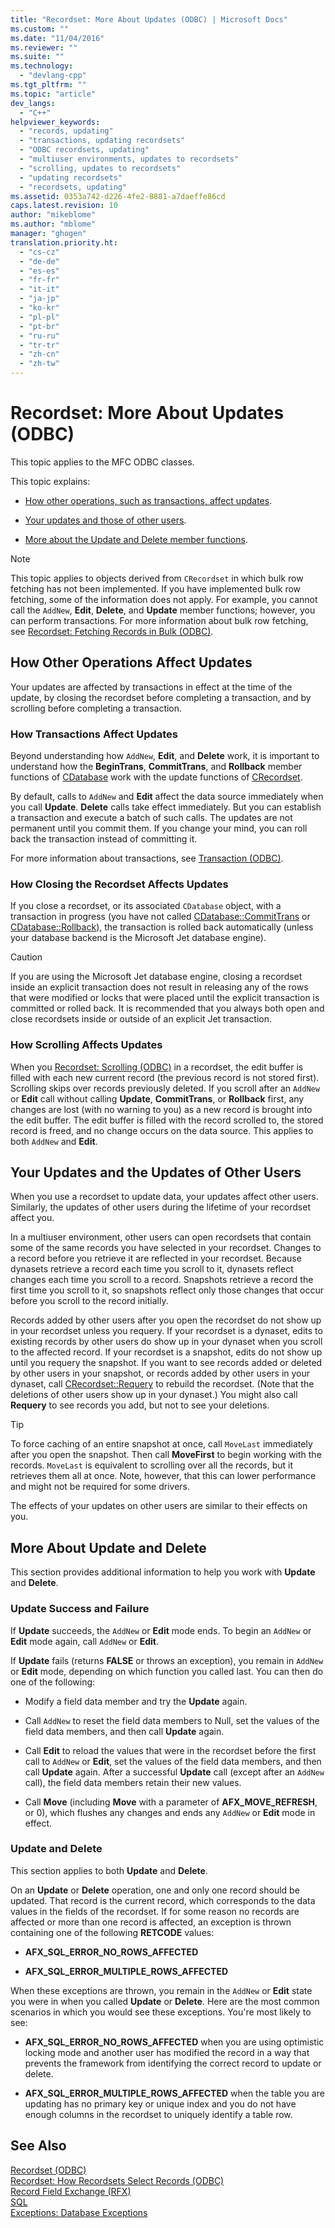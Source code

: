 ```yaml
---
title: "Recordset: More About Updates (ODBC) | Microsoft Docs"
ms.custom: ""
ms.date: "11/04/2016"
ms.reviewer: ""
ms.suite: ""
ms.technology: 
  - "devlang-cpp"
ms.tgt_pltfrm: ""
ms.topic: "article"
dev_langs: 
  - "C++"
helpviewer_keywords: 
  - "records, updating"
  - "transactions, updating recordsets"
  - "ODBC recordsets, updating"
  - "multiuser environments, updates to recordsets"
  - "scrolling, updates to recordsets"
  - "updating recordsets"
  - "recordsets, updating"
ms.assetid: 0353a742-d226-4fe2-8881-a7daeffe86cd
caps.latest.revision: 10
author: "mikeblome"
ms.author: "mblome"
manager: "ghogen"
translation.priority.ht: 
  - "cs-cz"
  - "de-de"
  - "es-es"
  - "fr-fr"
  - "it-it"
  - "ja-jp"
  - "ko-kr"
  - "pl-pl"
  - "pt-br"
  - "ru-ru"
  - "tr-tr"
  - "zh-cn"
  - "zh-tw"
---
```

# Recordset: More About Updates (ODBC)
This topic applies to the MFC ODBC classes.  
  
 This topic explains:  
  
-   [How other operations, such as transactions, affect updates](#_core_how_transactions_affect_updates).  
  
-   [Your updates and those of other users](#_core_your_updates_and_the_updates_of_other_users).  
  
-   [More about the Update and Delete member functions](#_core_more_about_update_and_delete).  
  
> [!NOTE]
>  This topic applies to objects derived from `CRecordset` in which bulk row fetching has not been implemented. If you have implemented bulk row fetching, some of the information does not apply. For example, you cannot call the `AddNew`, **Edit**, **Delete**, and **Update** member functions; however, you can perform transactions. For more information about bulk row fetching, see [Recordset: Fetching Records in Bulk (ODBC)](../../data/odbc/recordset-fetching-records-in-bulk-odbc.md).  
  
##  <a name="_core_how_other_operations_affect_updates"></a> How Other Operations Affect Updates  
 Your updates are affected by transactions in effect at the time of the update, by closing the recordset before completing a transaction, and by scrolling before completing a transaction.  
  
###  <a name="_core_how_transactions_affect_updates"></a> How Transactions Affect Updates  
 Beyond understanding how `AddNew`, **Edit**, and **Delete** work, it is important to understand how the **BeginTrans**, **CommitTrans**, and **Rollback** member functions of [CDatabase](../../mfc/reference/cdatabase-class.md) work with the update functions of [CRecordset](../../mfc/reference/crecordset-class.md).  
  
 By default, calls to `AddNew` and **Edit** affect the data source immediately when you call **Update**. **Delete** calls take effect immediately. But you can establish a transaction and execute a batch of such calls. The updates are not permanent until you commit them. If you change your mind, you can roll back the transaction instead of committing it.  
  
 For more information about transactions, see [Transaction (ODBC)](../../data/odbc/transaction-odbc.md).  
  
###  <a name="_core_how_closing_the_recordset_affects_updates"></a> How Closing the Recordset Affects Updates  
 If you close a recordset, or its associated `CDatabase` object, with a transaction in progress (you have not called [CDatabase::CommitTrans](../../mfc/reference/cdatabase-class.md#cdatabase__committrans) or [CDatabase::Rollback](../../mfc/reference/cdatabase-class.md#cdatabase__rollback)), the transaction is rolled back automatically (unless your database backend is the Microsoft Jet database engine).  
  
> [!CAUTION]
>  If you are using the Microsoft Jet database engine, closing a recordset inside an explicit transaction does not result in releasing any of the rows that were modified or locks that were placed until the explicit transaction is committed or rolled back. It is recommended that you always both open and close recordsets inside or outside of an explicit Jet transaction.  
  
###  <a name="_core_how_scrolling_affects_updates"></a> How Scrolling Affects Updates  
 When you [Recordset: Scrolling (ODBC)](../../data/odbc/recordset-scrolling-odbc.md) in a recordset, the edit buffer is filled with each new current record (the previous record is not stored first). Scrolling skips over records previously deleted. If you scroll after an `AddNew` or **Edit** call without calling **Update**, **CommitTrans**, or **Rollback** first, any changes are lost (with no warning to you) as a new record is brought into the edit buffer. The edit buffer is filled with the record scrolled to, the stored record is freed, and no change occurs on the data source. This applies to both `AddNew` and **Edit**.  
  
##  <a name="_core_your_updates_and_the_updates_of_other_users"></a> Your Updates and the Updates of Other Users  
 When you use a recordset to update data, your updates affect other users. Similarly, the updates of other users during the lifetime of your recordset affect you.  
  
 In a multiuser environment, other users can open recordsets that contain some of the same records you have selected in your recordset. Changes to a record before you retrieve it are reflected in your recordset. Because dynasets retrieve a record each time you scroll to it, dynasets reflect changes each time you scroll to a record. Snapshots retrieve a record the first time you scroll to it, so snapshots reflect only those changes that occur before you scroll to the record initially.  
  
 Records added by other users after you open the recordset do not show up in your recordset unless you requery. If your recordset is a dynaset, edits to existing records by other users do show up in your dynaset when you scroll to the affected record. If your recordset is a snapshot, edits do not show up until you requery the snapshot. If you want to see records added or deleted by other users in your snapshot, or records added by other users in your dynaset, call [CRecordset::Requery](../../mfc/reference/crecordset-class.md#crecordset__requery) to rebuild the recordset. (Note that the deletions of other users show up in your dynaset.) You might also call **Requery** to see records you add, but not to see your deletions.  
  
> [!TIP]
>  To force caching of an entire snapshot at once, call `MoveLast` immediately after you open the snapshot. Then call **MoveFirst** to begin working with the records. `MoveLast` is equivalent to scrolling over all the records, but it retrieves them all at once. Note, however, that this can lower performance and might not be required for some drivers.  
  
 The effects of your updates on other users are similar to their effects on you.  
  
##  <a name="_core_more_about_update_and_delete"></a> More About Update and Delete  
 This section provides additional information to help you work with **Update** and **Delete**.  
  
### Update Success and Failure  
 If **Update** succeeds, the `AddNew` or **Edit** mode ends. To begin an `AddNew` or **Edit** mode again, call `AddNew` or **Edit**.  
  
 If **Update** fails (returns **FALSE** or throws an exception), you remain in `AddNew` or **Edit** mode, depending on which function you called last. You can then do one of the following:  
  
-   Modify a field data member and try the **Update** again.  
  
-   Call `AddNew` to reset the field data members to Null, set the values of the field data members, and then call **Update** again.  
  
-   Call **Edit** to reload the values that were in the recordset before the first call to `AddNew` or **Edit**, set the values of the field data members, and then call **Update** again. After a successful **Update** call (except after an `AddNew` call), the field data members retain their new values.  
  
-   Call **Move** (including **Move** with a parameter of **AFX_MOVE_REFRESH**, or 0), which flushes any changes and ends any `AddNew` or **Edit** mode in effect.  
  
### Update and Delete  
 This section applies to both **Update** and **Delete**.  
  
 On an **Update** or **Delete** operation, one and only one record should be updated. That record is the current record, which corresponds to the data values in the fields of the recordset. If for some reason no records are affected or more than one record is affected, an exception is thrown containing one of the following **RETCODE** values:  
  
-   **AFX_SQL_ERROR_NO_ROWS_AFFECTED**  
  
-   **AFX_SQL_ERROR_MULTIPLE_ROWS_AFFECTED**  
  
 When these exceptions are thrown, you remain in the `AddNew` or **Edit** state you were in when you called **Update** or **Delete**. Here are the most common scenarios in which you would see these exceptions. You're most likely to see:  
  
-   **AFX_SQL_ERROR_NO_ROWS_AFFECTED** when you are using optimistic locking mode and another user has modified the record in a way that prevents the framework from identifying the correct record to update or delete.  
  
-   **AFX_SQL_ERROR_MULTIPLE_ROWS_AFFECTED** when the table you are updating has no primary key or unique index and you do not have enough columns in the recordset to uniquely identify a table row.  
  
## See Also  
 [Recordset (ODBC)](../../data/odbc/recordset-odbc.md)   
 [Recordset: How Recordsets Select Records (ODBC)](../../data/odbc/recordset-how-recordsets-select-records-odbc.md)   
 [Record Field Exchange (RFX)](../../data/odbc/record-field-exchange-rfx.md)   
 [SQL](../../data/odbc/sql.md)   
 [Exceptions: Database Exceptions](../../mfc/exceptions-database-exceptions.md)